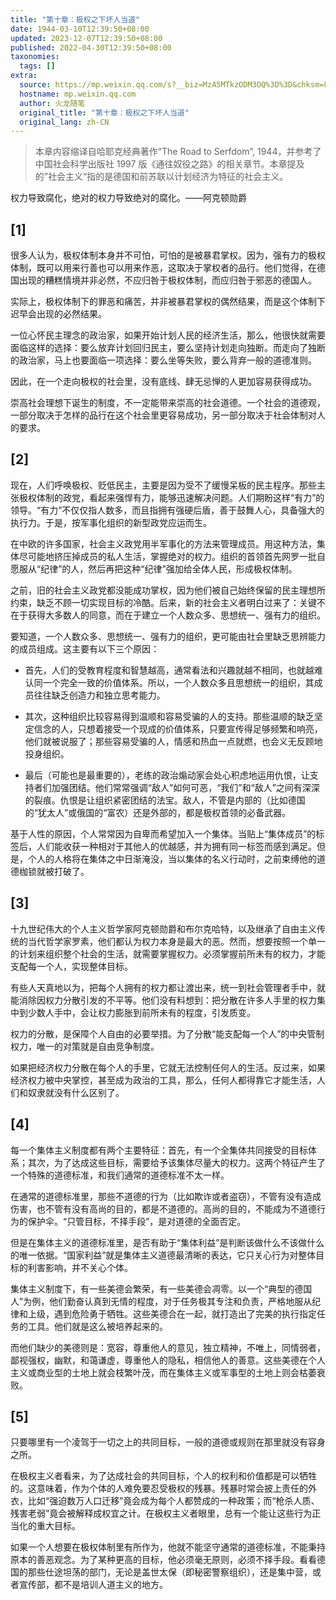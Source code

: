 ```yaml
---
title: "第十章：极权之下坏人当道"
date: 1944-03-10T12:39:50+08:00
updated: 2023-12-07T12:39:50+08:00
published: 2022-04-30T12:39:50+08:00
taxonomies:
  tags: []
extra:
  source: https://mp.weixin.qq.com/s?__biz=MzA5MTkzODM3OQ%3D%3D&chksm=8b98d971bcef5067cfcea11913a47d3073d6bd6412c71456aad7aa2c6d29b14d96351402cb9f&idx=1&mid=2652418645&scene=21&sn=1d85545920b74cdf601694127d873e5c&utm_source=pocket_reader
  hostname: mp.weixin.qq.com
  author: 火龙随笔
  original_title: "第十章：极权之下坏人当道"
  original_lang: zh-CN
---
```


> 本章内容缩译自哈耶克经典著作“The Road to Serfdom”, 1944，并参考了中国社会科学出版社 1997 版《通往奴役之路》的相关章节。本章提及的”社会主义“指的是德国和前苏联以计划经济为特征的社会主义。

权力导致腐化，绝对的权力导致绝对的腐化。——阿克顿勋爵

## \[1\]

很多人认为，极权体制本身并不可怕，可怕的是被暴君掌权。因为，强有力的极权体制，既可以用来行善也可以用来作恶，这取决于掌权者的品行。他们觉得，在德国出现的糟糕情境并非必然，不应归咎于极权体制，而应归咎于邪恶的德国人。

实际上，极权体制下的罪恶和痛苦，并非被暴君掌权的偶然结果，而是这个体制下迟早会出现的必然结果。

一位心怀民主理念的政治家，如果开始计划人民的经济生活，那么，他很快就需要面临这样的选择：要么放弃计划回归民主，要么坚持计划走向独断。而走向了独断的政治家，马上也要面临一项选择：要么坐等失败，要么背弃一般的道德准则。

因此，在一个走向极权的社会里，没有底线、肆无忌惮的人更加容易获得成功。

崇高社会理想下诞生的制度，不一定能带来崇高的社会道德。一个社会的道德观，一部分取决于怎样的品行在这个社会里更容易成功，另一部分取决于社会体制对人的要求。

## \[2\]

现在，人们呼唤极权、贬低民主，主要是因为受不了缓慢呆板的民主程序。那些主张极权体制的政党，看起来强悍有力，能够迅速解决问题。人们期盼这样“有力”的领导。“有力”不仅仅指人数多，而且指拥有强硬后盾，善于鼓舞人心，具备强大的执行力。于是，按军事化组织的新型政党应运而生。

在中欧的许多国家，社会主义政党用半军事化的方法来管理成员。用这种方法，集体尽可能地挤压掉成员的私人生活，掌握绝对的权力。组织的首领首先网罗一批自愿服从“纪律”的人，然后再把这种“纪律”强加给全体人民，形成极权体制。

之前，旧的社会主义政党都没能成功掌权，因为他们被自己始终保留的民主理想所约束，缺乏不顾一切实现目标的冷酷。后来，新的社会主义者明白过来了：关键不在于获得大多数人的同意，而在于建立一个人数众多、思想统一、强有力的组织。

要知道，一个人数众多、思想统一、强有力的组织，更可能由社会里缺乏思辨能力的成员组成。这主要有以下三个原因：

-   首先，人们的受教育程度和智慧越高，通常看法和兴趣就越不相同，也就越难认同一个完全一致的价值体系。所以，一个人数众多且思想统一的组织，其成员往往缺乏创造力和独立思考能力。
    
-   其次，这种组织比较容易得到温顺和容易受骗的人的支持。那些温顺的缺乏坚定信念的人，只想着接受一个现成的价值体系，只要宣传得足够频繁和响亮，他们就被说服了；那些容易受骗的人，情感和热血一点就燃，也会义无反顾地投身组织。
    
-   最后（可能也是最重要的），老练的政治煽动家会处心积虑地运用仇恨，让支持者们加强团结。他们常常强调“敌人”如何可恶，“我们”和“敌人”之间有深深的裂痕。仇恨是让组织紧密团结的法宝。敌人，不管是内部的（比如德国的“犹太人”或俄国的“富农）还是外部的，都是极权首领的必备武器。
    

基于人性的原因，个人常常因为自卑而希望加入一个集体。当贴上“集体成员”的标签后，人们能收获一种相对于其他人的优越感，并为拥有同一标签而感到满足。但是，个人的人格将在集体之中日渐淹没，当以集体的名义行动时，之前束缚他的道德枷锁就被打破了。

## \[3\]

十九世纪伟大的个人主义哲学家阿克顿勋爵和布尔克哈特，以及继承了自由主义传统的当代哲学家罗素，他们都认为权力本身是最大的恶。然而，想要按照一个单一的计划来组织整个社会的生活，就需要掌握权力。必须掌握前所未有的权力，才能支配每一个人，实现整体目标。

有些人天真地以为，把每个人拥有的权力都让渡出来，统一到社会管理者手中，就能消除因权力分散引发的不平等。他们没有料想到：把分散在许多人手里的权力集中到少数人手中，会让权力膨胀到前所未有的程度，引发质变。

权力的分散，是保障个人自由的必要举措。为了分散“能支配每一个人”的中央管制权力，唯一的对策就是自由竞争制度。

如果把经济权力分散在每个人的手里，它就无法控制任何人的生活。反过来，如果经济权力被中央掌控，甚至成为政治的工具，那么，任何人都得靠它才能生活，人们和奴隶就没有什么区别了。

## \[4\]

每一个集体主义制度都有两个主要特征：首先，有一个全集体共同接受的目标体系；其次，为了达成这些目标，需要给予该集体尽量大的权力。这两个特征产生了一个特殊的道德标准，和我们通常的道德标准不太一样。

在通常的道德标准里，那些不道德的行为（比如欺诈或者盗窃），不管有没有造成伤害，也不管有没有高尚的目的，都是不道德的。高尚的目的，不能成为不道德行为的保护伞。“只管目标，不择手段”，是对道德的全面否定。

但是在集体主义的道德标准里，是否有助于“集体利益”是判断该做什么不该做什么的唯一依据。“国家利益”就是集体主义道德最清晰的表达，它只关心行为对整体目标的利害影响，并不关心个体。

集体主义制度下，有一些美德会繁荣，有一些美德会凋零。以一个“典型的德国人”为例，他们勤奋认真到无情的程度，对于任务极其专注和负责，严格地服从纪律和上级，遇到危险勇于牺牲。这些美德合在一起，就打造出了完美的执行指定任务的工具。他们就是这么被培养起来的。

而他们缺少的美德则是：宽容，尊重他人的意见，独立精神，不唯上，同情弱者，鄙视强权，幽默，和蔼谦虚，尊重他人的隐私，相信他人的善意。这些美德在个人主义或商业型的土地上就会枝繁叶茂，而在集体主义或军事型的土地上则会枯萎衰败。

## \[5\]

只要哪里有一个凌驾于一切之上的共同目标，一般的道德或规则在那里就没有容身之所。

在极权主义者看来，为了达成社会的共同目标，个人的权利和价值都是可以牺牲的。这意味着，作为个体的人难免要忍受极权的残暴。残暴时常会披上责任的外衣，比如“强迫数万人口迁移”竟会成为每个人都赞成的一种政策；而“枪杀人质、残害老弱”竟会被解释成权宜之计。在极权主义者眼里，总有一个能让这些行为正当化的重大目标。

如果一个人想要在极权体制里有所作为，他就不能坚守通常的道德标准，不能秉持原本的善恶观念。为了某种更高的目标，他必须毫无原则，必须不择手段。看看德国的那些仕途坦荡的部门，无论是盖世太保（即秘密警察组织），还是集中营，或者宣传部，都不是培训人道主义的地方。